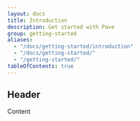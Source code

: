 ```yaml
---
layout: docs
title: Introduction
description: Get started with Pave
group: getting-started
aliases:
  - "/docs/getting-started/introduction"
  - "/docs/getting-started/"
  - "/getting-started/"
tableOfContents: true
---
```


## Header

Content
